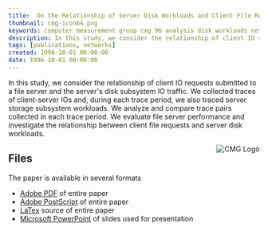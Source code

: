 ```yaml
---
title:  On the Relationship of Server Disk Workloads and Client File Requests (CMG 96)
thumbnail: cmg-icon64.png
keywords: computer measurement group cmg 96 analysis disk workloads network file server client requests
description: In this study, we consider the relationship of client IO requests submitted to a file server and the server's disk subsystem IO traffic.
tags: [publications, networks]
created: 1996-10-01 00:00:00
date: 1996-10-01 00:00:00
---
```

In this study, we consider the relationship of client IO requests submitted to a file server and the server's disk subsystem IO traffic. We collected traces of client-server IOs and, during each trace period, we also traced server storage subsystem workloads. We analyze and compare trace pairs collected in each trace period. We evaluate file server performance and investigate the relationship between client file requests and server disk workloads.

<img src="{{site.baseurl}}/logos/cmglogo.png" style="float: right;" alt="CMG Logo" />

## Files

The paper is available in several formats</p>

* <a href="{{site.baseurl}}/files/cmg96.pdf">Adobe PDF</a> of entire paper
* <a href="{{site.baseurl}}/files/cmg96.ps">Adobe PostScript</a> of entire paper
* <a href="{{site.baseurl}}/files/cmg96.txt">LaTex</a> source of entire paper
* <a href="{{site.baseurl}}/files/cmg96.ppt">Microsoft PowerPoint</a> of slides used for presentation
